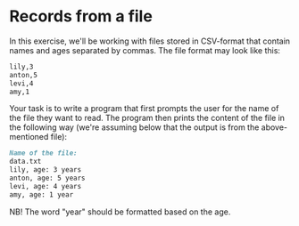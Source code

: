 
# Records from a file

In this exercise, we'll be working with files stored in CSV-format that contain names and ages separated by commas. The file format may look like this:

```markdown
lily,3
anton,5
levi,4
amy,1
```

Your task is to write a program that first prompts the user for the name of the file they want to read. The program then prints the content of the file in the following way (we're assuming below that the output is from the above-mentioned file):

```markdown
Name of the file:
data.txt
lily, age: 3 years
anton, age: 5 years
levi, age: 4 years
amy, age: 1 year
```

NB! The word "year" should be formatted based on the age.
